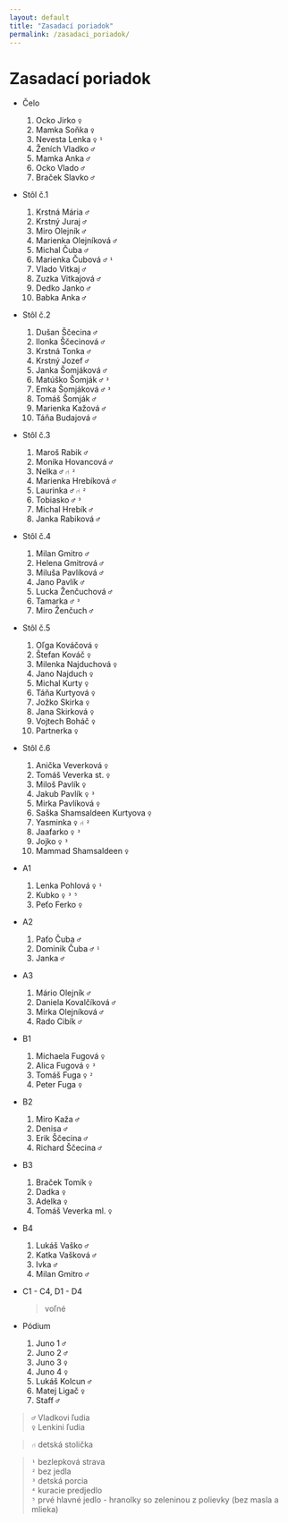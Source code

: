 ```yaml
---
layout: default
title: "Zasadací poriadok"
permalink: /zasadaci_poriadok/
---
```


# Zasadací poriadok

* Čelo

  1.  Ocko Jirko `♀`
  2.  Mamka Soňka `♀`
  3.  Nevesta Lenka `♀` `¹`
  4.  Ženích Vladko `♂`
  5.  Mamka Anka `♂`
  6.  Ocko Vlado `♂`
  7.  Braček Slavko `♂`

* Stôl č.1

  1.  Krstná Mária `♂`
  2.  Krstný Juraj `♂`
  3.  Miro Olejník `♂`
  4.  Marienka Olejníková `♂`
  5.  Michal Čuba `♂`
  6.  Marienka Čubová `♂` `¹`
  7.  Vlado Vitkaj `♂`
  8.  Zuzka Vitkajová `♂`
  9.  Dedko Janko `♂`
  10. Babka Anka `♂`

* Stôl č.2

  1.  Dušan Ščecina `♂`
  2.  Ilonka Ščecinová `♂`
  3.  Krstná Tonka `♂`
  4.  Krstný Jozef `♂`
  5.  Janka Šomjáková `♂`
  6.  Matúško Šomják `♂` `³`
  7.  Emka Šomjáková `♂` `³`
  8.  Tomáš Šomják `♂`
  9.  Marienka Kažová `♂`
  10. Táňa Budajová `♂`

* Stôl č.3

  1.  Maroš Rabik `♂`
  2.  Monika Hovancová `♂`
  3.  Nelka `♂` `⑁` `²`
  4.  Marienka Hrebíková `♂`
  5.  Laurinka `♂` `⑁` `²`
  6.  Tobiasko `♂` `³`
  7.  Michal Hrebík `♂`
  8.  Janka Rabiková `♂`

* Stôl č.4

  1.  Milan Gmitro `♂`
  2.  Helena Gmitrová `♂`
  3.  Miluša Pavlíková `♂`
  4.  Jano Pavlík `♂`
  5.  Lucka Ženčuchová `♂`
  6.  Tamarka `♂` `³`
  7.  Miro Ženčuch `♂`

* Stôl č.5

  1.  Oľga Kováčová `♀`
  2.  Štefan Kováč `♀`
  3.  Milenka Najduchová `♀`
  4.  Jano Najduch `♀`
  5.  Michal Kurty `♀`
  6.  Táňa Kurtyová `♀`
  7.  Jožko Skirka `♀`
  8.  Jana Skirková `♀`
  9.  Vojtech Boháč `♀`
  10. Partnerka `♀`

* Stôl č.6

  1.  Anička Veverková `♀`
  2.  Tomáš Veverka st. `♀`
  3.  Miloš Pavlík `♀`
  4.  Jakub Pavlík `♀` `³`
  5.  Mirka Pavlíková `♀`
  6.  Saška Shamsaldeen Kurtyova `♀`
  7.  Yasminka `♀` `⑁` `²`
  8.  Jaafarko `♀` `³`
  9.  Jojko `♀` `³`
  10. Mammad Shamsaldeen `♀`

* A1

  1.  Lenka Pohlová `♀` `¹`
  2.  Kubko `♀` `³` `⁵`
  3.  Peťo Ferko `♀`

* A2

  1.  Paťo Čuba `♂`
  2.  Dominik Čuba `♂` `¹`
  3.  Janka `♂`

* A3

  1.  Mário Olejník `♂`
  2.  Daniela Kovalčíková `♂`
  3.  Mirka Olejníková `♂`
  4.  Rado Cibík `♂`

* B1

  1.  Michaela Fugová `♀`
  2.  Alica Fugová `♀` `³`
  3.  Tomáš Fuga `♀` `²`
  4.  Peter Fuga `♀`

* B2

  1.  Miro Kaža `♂`
  2.  Denisa `♂`
  3.  Erik Ščecina `♂`
  4.  Richard Ščecina `♂`

* B3

  1.  Braček Tomík `♀`
  2.  Dadka `♀`
  3.  Adelka `♀`
  4.  Tomáš Veverka ml. `♀`

* B4

  1.  Lukáš Vaško `♂`
  2.  Katka Vašková `♂`
  3.  Ivka `♂`
  4.  Milan Gmitro `♂`

* C1 - C4, D1 - D4

  > voľné

* Pódium

  1.  Juno 1 `♂`
  2.  Juno 2 `♂`
  3.  Juno 3 `♀`
  4.  Juno 4 `♀`
  5.  Lukáš Kolcun `♂`
  6.  Matej Ligač `♀`
  7.  Staff `♂`

> `♂` Vladkovi ľudia  
> `♀` Lenkini ľudia  

> `⑁` detská stolička  

> `¹` bezlepková strava  
> `²` bez jedla  
> `³` detská porcia  
> `⁴` kuracie predjedlo  
> `⁵` prvé hlavné jedlo - hranolky so zeleninou z polievky (bez masla a mlieka)
